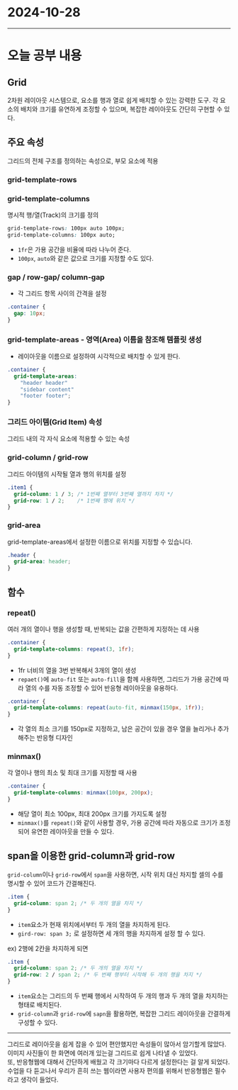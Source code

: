 # 2024-10-28
---

# 오늘 공부 내용

## Grid 
2차원 레이아웃 시스템으로, 요소를 행과 열로 쉽게 배치할 수 있는 강력한 도구.
각 요소의 배치와 크기를 유연하게 조정할 수 있으며, 복잡한 레이아웃도 간단히 구현할 수 있다.

## 주요 속성
그리드의 전체 구조를 정의하는 속성으로, 부모 요소에 적용

### grid-template-rows
### grid-template-columns 
 명시적 행/열(Track)의 크기를 정의

```css
grid-template-rows: 100px auto 100px;
grid-template-columns: 100px auto;
```
- `1fr`은 가용 공간을 비율에 따라 나누어 준다.
- `100px`, `auto`와 같은 값으로 크기를 지정할 수도 있다.

### gap / row-gap/ column-gap 
- 각 그리드 항목 사이의 간격을 설정
```css
.container {
  gap: 10px;
}
```

###  grid-template-areas - 영역(Area) 이름을 참조해 템플릿 생성
- 레이아웃을 이름으로 설정하여 시각적으로 배치할 수 있게 한다.
```css
.container {
  grid-template-areas: 
    "header header"
    "sidebar content"
    "footer footer";
}
```

### 그리드 아이템(Grid Item) 속성
그리드 내의 각 자식 요소에 적용할 수 있는 속성
### grid-column / grid-row
그리드 아이템의 시작될 열과 행의 위치를 설정
```css
.item1 {
  grid-column: 1 / 3; /* 1번째 열부터 3번째 열까지 차지 */
  grid-row: 1 / 2;    /* 1번째 행에 위치 */
}
```

### grid-area 
grid-template-areas에서 설정한 이름으로 위치를 지정할 수 있습니다.

```css
.header {
  grid-area: header;
}
```

## 함수

### repeat() 
여러 개의 열이나 행을 생성할 때, 반복되는 값을 간편하게 지정하는 데 사용
```css
.container {
  grid-template-columns: repeat(3, 1fr);
}
```
- 1fr 너비의 열을 3번 반복해서 3개의 열이 생성
- `repaet()`에 `auto-fit` 또는 `auto-fill`을 함께 사용하면, 그리드가 가용 공간에 따라 열의 수를 자동 
조정할 수 있어 반응형 레이아웃을 유용하다.
```css
.container {
  grid-template-columns: repeat(auto-fit, minmax(150px, 1fr));
}
```
- 각 열의 최소 크기를 150px로 지정하고, 남은 공간이 있을 경우 열을 늘리거나 추가해주는 반응형 디자인

### minmax() 
각 열이나 행의 최소 및 최대 크기를 지정할 때 사용
```css
.container {
  grid-template-columns: minmax(100px, 200px);
}
```
- 해당 열이 최소 100px, 최대 200px 크기를 가지도록 설정
- `minmax()`를 `repeat()`와 같이 사용할 경우, 가용 공간에 따라 자동으로 크기가 조정되어 유연한 레이아웃을 만들 수 있다.

## span을 이용한 grid-column과 grid-row
`grid-column`이나 `grid-row`에서 `span`을 사용하면, 시작 위치 대신 차지할 셀의 수를 명시할 수 있어 코드가 간결해진다.
```css
.item {
  grid-column: span 2; /* 두 개의 열을 차지 */
}
```
- `item`요소가 현재 위치에서부터 두 개의 열을 차지하게 된다.
- `gird-row: span 3;` 로 설정하면 세 개의 행을 차지하게 설정 할 수 있다.

ex) 2행에 2칸을 차지하게 되면
```css
.item {
  grid-column: span 2; /* 두 개의 열을 차지 */
  grid-row: 2 / span 2; /* 두 번째 행부터 시작해 두 개의 행을 차지 */
}
```
- `item`요소는 그리드의 두 번째 행에서 시작하여 두 개의 행과 두 개의 열을 차지하는 
형태로 배치된다. 
- `grid-column`과 `grid-row`에 `sapn`을 활용하면, 복잡한 그리드 레이아웃을 간결하게 구성할 수 있다.


---
그리드로 레이아웃을 쉽게 잡을 수 있어 편안했지만 속성들이 많아서 암기할게 많았다.
이미지 사진들이 한 화면에 여러개 있는걸 그리드로 쉽게 나타낼 수 있었다.
<br>
또, 반응형웹에 대해서 간단하게 배웠고 각 크기마다 다르게 설정한다는 걸 알게 되었다.
수업을 다 듣고나서 우리가 흔히 쓰는 웹이라면 사용자 편의를 위해서 반응형웹은 필수라고 생각이 들었다.


